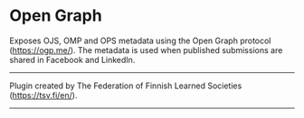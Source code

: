 # Open Graph
Exposes OJS, OMP and OPS metadata using the Open Graph protocol (https://ogp.me/). The metadata is used when published submissions are shared in Facebook and LinkedIn.

***
Plugin created by The Federation of Finnish Learned Societies (https://tsv.fi/en/).
***
